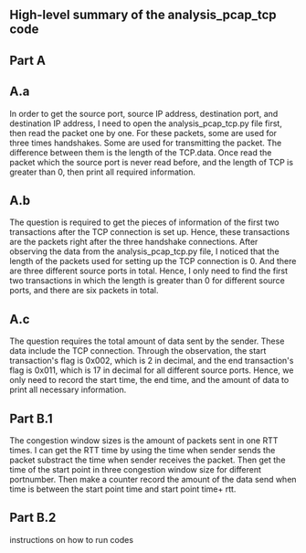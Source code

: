 ## High-level summary of the analysis_pcap_tcp code
## Part A
## A.a
In order to get the source port, source IP address, destination port, and destination IP address, I need to open the analysis_pcap_tcp.py file first, then read the packet one by one. For these packets, some are used for three times handshakes. Some are used for transmitting the packet. The difference between them is the length of the TCP.data. Once read the packet which the source port is never read before, and the length of TCP is greater than 0, then print all required information.
## A.b
The question is required to get the pieces of information of the first two transactions after the TCP connection is set up. Hence, these transactions are the packets right after the three handshake connections. After observing the data from the analysis_pcap_tcp.py file, I noticed that the length of the packets used for setting up the TCP connection is 0. And there are three different source ports in total. Hence, I only need to find the first two transactions in which the length is greater than 0 for different source ports, and there are six packets in total.
## A.c
The question requires the total amount of data sent by the sender. These data include the TCP connection. Through the observation, the start transaction's flag is 0x002, which is 2 in decimal, and the end transaction's flag is 0x011, which is 17 in decimal for all different source ports. Hence, we only need to record the start time, the end time, and the amount of data to print all necessary information.
## Part B.1
The congestion window sizes is the amount of packets sent in one RTT times. I can get the RTT time by using the time when sender sends the packet substract the time when sender receives the packet. Then get the time of the start point in three congestion window size for different portnumber. Then make a counter record the amount of the data send when time is between the start point time and start point time+ rtt.

## Part B.2

instructions on how to run codes
